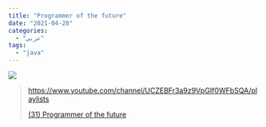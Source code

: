 ```yaml
---
title: "Programmer of the future"
date: "2021-04-28"
categories:
  - "عربي"
tags:
  - "java"
---
```


![](https://yt3.ggpht.com/ytc/AAUvwnhJto6B8Zlv_BiZOQeNgJ0lLouL6oDhEWxRtW8uvw=s176-c-k-c0x00ffffff-no-rj)

> https://www.youtube.com/channel/UCZEBFr3a9z9VpGIf0WFbSQA/playlists
>
> [(31) Programmer of the future ](https://www.youtube.com/channel/UCZEBFr3a9z9VpGIf0WFbSQA/playlists)
